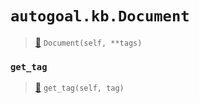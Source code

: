 # `autogoal.kb.Document`

> [📝](https://github.com/autogal/autogoal/blob/master/autogoal/kb/_data.py#L342)
> `Document(self, **tags)`

### `get_tag`

> [📝](https://github.com/autogoal/autogoal/blob/master/autogoal/kb/_data.py#L220)
> `get_tag(self, tag)`

